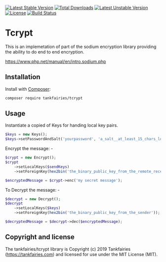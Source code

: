 [![Latest Stable Version](https://poser.pugx.org/tankfairies/tcrypt/v/stable)](https://packagist.org/packages/tankfairies/tcrypt)
[![Total Downloads](https://poser.pugx.org/tankfairies/tcrypt/downloads)](https://packagist.org/packages/tankfairies/tcrypt)
[![Latest Unstable Version](https://poser.pugx.org/tankfairies/tcrypt/v/unstable)](https://packagist.org/packages/tankfairies/tcrypt)
[![License](https://poser.pugx.org/tankfairies/tcrypt/license)](https://packagist.org/packages/tankfairies/tcrypt)
[![Build Status](https://travis-ci.com/tankfairies/tcrypt.svg?branch=2.0)](https://travis-ci.com/github/tankfairies/tcrypt)

# Tcrypt

This is an implemetation of part of the sodium encryption library providing the ability to do end to end encryption.

https://www.php.net/manual/en/intro.sodium.php

## Installation

Install with [Composer](https://getcomposer.org/):

```bash
composer require tankfairies/tcrypt 
```

## Usage

Instantiate a copied of Keys for handing local key pairs.
```php
$keys = new Keys();
$keys->setPasswordAndSalt('yourpassword', 'a_salt__at_least_15_chars_long');
```

Encrypt the message: -

```php
$crypt = new Encrypt();
$crypt
    ->setLocalKeys($sendKeys)
    ->setForeignKey(hex2bin('the_binary_public_key_from_the_remote_receipient'));

$encryptedMessage = $crypt->enc('my secret message');
```

To Decrypt the message: -
```php
$decrypt = new Decrypt();
$decrypt
    ->setLocalKeys($keys)
    ->setForeignKey(hex2bin('the_binary_public_key_from_the_sender'));

$decryptedMessage = $decrypt->dec($encryptedMessage);
```

## Copyright and license

The tankfairies/tcrypt library is Copyright (c) 2019 Tankfairies (https://tankfairies.com) and licensed for use under the MIT License (MIT).
